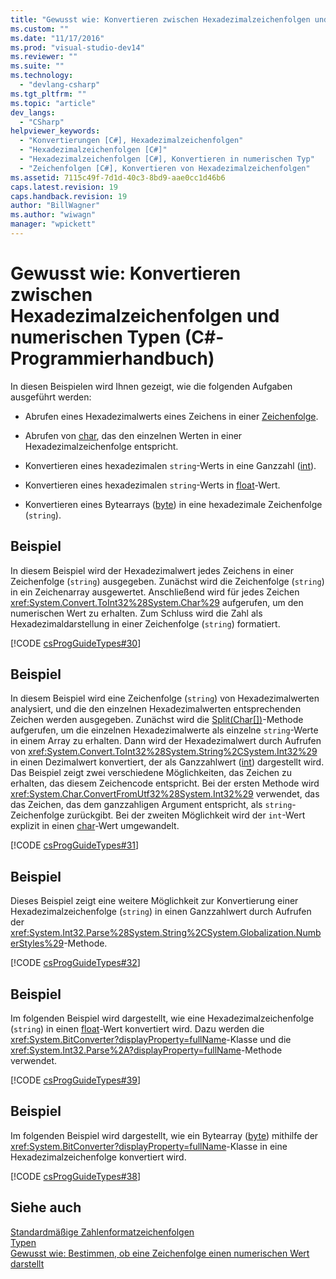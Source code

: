 ```yaml
---
title: "Gewusst wie: Konvertieren zwischen Hexadezimalzeichenfolgen und numerischen Typen (C#-Programmierhandbuch) | Microsoft Docs"
ms.custom: ""
ms.date: "11/17/2016"
ms.prod: "visual-studio-dev14"
ms.reviewer: ""
ms.suite: ""
ms.technology: 
  - "devlang-csharp"
ms.tgt_pltfrm: ""
ms.topic: "article"
dev_langs: 
  - "CSharp"
helpviewer_keywords: 
  - "Konvertierungen [C#], Hexadezimalzeichenfolgen"
  - "Hexadezimalzeichenfolgen [C#]"
  - "Hexadezimalzeichenfolgen [C#], Konvertieren in numerischen Typ"
  - "Zeichenfolgen [C#], Konvertieren von Hexadezimalzeichenfolgen"
ms.assetid: 7115c49f-7d1d-40c3-8bd9-aae0cc1d46b6
caps.latest.revision: 19
caps.handback.revision: 19
author: "BillWagner"
ms.author: "wiwagn"
manager: "wpickett"
---
```

# Gewusst wie: Konvertieren zwischen Hexadezimalzeichenfolgen und numerischen Typen (C#-Programmierhandbuch)
In diesen Beispielen wird Ihnen gezeigt, wie die folgenden Aufgaben ausgeführt werden:  
  
-   Abrufen eines Hexadezimalwerts eines Zeichens in einer [Zeichenfolge](../../../csharp/language-reference/keywords/string.md).  
  
-   Abrufen von [char](../../../csharp/language-reference/keywords/char.md), das den einzelnen Werten in einer Hexadezimalzeichenfolge entspricht.  
  
-   Konvertieren eines hexadezimalen `string`\-Werts in eine Ganzzahl \([int](../../../csharp/language-reference/keywords/int.md)\).  
  
-   Konvertieren eines hexadezimalen `string`\-Werts in [float](../../../csharp/language-reference/keywords/float.md)\-Wert.  
  
-   Konvertieren eines Bytearrays \([byte](../../../csharp/language-reference/keywords/byte.md)\) in eine hexadezimale Zeichenfolge \(`string`\).  
  
## Beispiel  
 In diesem Beispiel wird der Hexadezimalwert jedes Zeichens in einer Zeichenfolge \(`string`\) ausgegeben.  Zunächst wird die Zeichenfolge \(`string`\) in ein Zeichenarray ausgewertet.  Anschließend wird für jedes Zeichen <xref:System.Convert.ToInt32%28System.Char%29> aufgerufen, um den numerischen Wert zu erhalten.  Zum Schluss wird die Zahl als Hexadezimaldarstellung in einer Zeichenfolge \(`string`\) formatiert.  
  
 [!CODE [csProgGuideTypes#30](../CodeSnippet/VS_Snippets_VBCSharp/CsProgGuideTypes#30)]  
  
## Beispiel  
 In diesem Beispiel wird eine Zeichenfolge \(`string`\) von Hexadezimalwerten analysiert, und die den einzelnen Hexadezimalwerten entsprechenden Zeichen werden ausgegeben.  Zunächst wird die [Split\(Char\[\]\)](assetId:///M:System.String.Split(System.Char[])?qualifyHint=False&autoUpgrade=False)\-Methode aufgerufen, um die einzelnen Hexadezimalwerte als einzelne `string`\-Werte in einem Array zu erhalten.  Dann wird der Hexadezimalwert durch Aufrufen von <xref:System.Convert.ToInt32%28System.String%2CSystem.Int32%29> in einen Dezimalwert konvertiert, der als Ganzzahlwert \([int](../../../csharp/language-reference/keywords/int.md)\) dargestellt wird.  Das Beispiel zeigt zwei verschiedene Möglichkeiten, das Zeichen zu erhalten, das diesem Zeichencode entspricht.  Bei der ersten Methode wird <xref:System.Char.ConvertFromUtf32%28System.Int32%29> verwendet, das das Zeichen, das dem ganzzahligen Argument entspricht, als `string`\-Zeichenfolge zurückgibt.  Bei der zweiten Möglichkeit wird der `int`\-Wert explizit in einen [char](../../../csharp/language-reference/keywords/char.md)\-Wert umgewandelt.  
  
 [!CODE [csProgGuideTypes#31](../CodeSnippet/VS_Snippets_VBCSharp/CsProgGuideTypes#31)]  
  
## Beispiel  
 Dieses Beispiel zeigt eine weitere Möglichkeit zur Konvertierung einer Hexadezimalzeichenfolge \(`string`\) in einen Ganzzahlwert durch Aufrufen der <xref:System.Int32.Parse%28System.String%2CSystem.Globalization.NumberStyles%29>\-Methode.  
  
 [!CODE [csProgGuideTypes#32](../CodeSnippet/VS_Snippets_VBCSharp/CsProgGuideTypes#32)]  
  
## Beispiel  
 Im folgenden Beispiel wird dargestellt, wie eine Hexadezimalzeichenfolge \(`string`\) in einen [float](../../../csharp/language-reference/keywords/float.md)\-Wert konvertiert wird. Dazu werden die <xref:System.BitConverter?displayProperty=fullName>\-Klasse und die <xref:System.Int32.Parse%2A?displayProperty=fullName>\-Methode verwendet.  
  
 [!CODE [csProgGuideTypes#39](../CodeSnippet/VS_Snippets_VBCSharp/CsProgGuideTypes#39)]  
  
## Beispiel  
 Im folgenden Beispiel wird dargestellt, wie ein Bytearray \([byte](../../../csharp/language-reference/keywords/byte.md)\) mithilfe der <xref:System.BitConverter?displayProperty=fullName>\-Klasse in eine Hexadezimalzeichenfolge konvertiert wird.  
  
 [!CODE [csProgGuideTypes#38](../CodeSnippet/VS_Snippets_VBCSharp/CsProgGuideTypes#38)]  
  
## Siehe auch  
 [Standardmäßige Zahlenformatzeichenfolgen](../Topic/Standard%20Numeric%20Format%20Strings.md)   
 [Typen](../../../csharp/programming-guide/types/index.md)   
 [Gewusst wie: Bestimmen, ob eine Zeichenfolge einen numerischen Wert darstellt](../../../csharp/programming-guide/strings/how-to-determine-whether-a-string-represents-a-numeric-value.md)